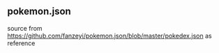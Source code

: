 ## pokemon.json 
source from https://github.com/fanzeyi/pokemon.json/blob/master/pokedex.json as reference


